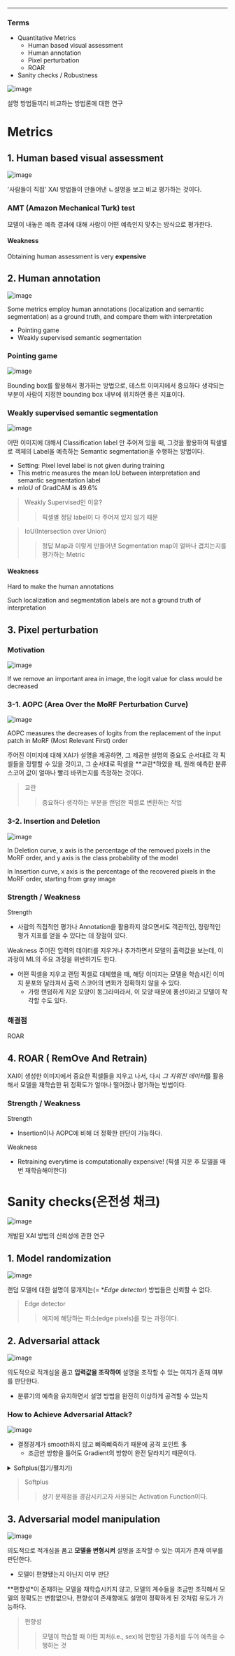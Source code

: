 ****
### Terms
- Quantitative Metrics
  - Human based visual assessment
  - Human annotation
  - Pixel perturbation
  - ROAR
- Sanity checks / Robustness

![image](https://user-images.githubusercontent.com/39285147/179220453-c3bb879e-bda2-48e1-a406-6d9288dd98e1.png)

설명 방법들끼리 비교하는 방법론에 대한 연구

# Metrics
## 1. Human based visual assessment
![image](https://user-images.githubusercontent.com/39285147/179220775-664cfbc8-cfca-40d7-9343-c532db7e4191.png)

'사람들이 직접' XAI 방법들이 만들어낸 ㄴ설명을 보고 비교 평가하는 것이다.

### AMT (Amazon Mechanical Turk) test

모델이 내놓은 예측 결과에 대해 사람이 어떤 예측인지 맞추는 방식으로 평가한다.

#### Weakness
Obtaining human assessment is very **expensive**

## 2. Human annotation
![image](https://user-images.githubusercontent.com/39285147/179225555-edf650b0-5201-49aa-ac1f-67d57c025d47.png)

Some metrics employ human annotations (localization and semantic segmentation) as a ground truth, and compare them with interpretation
- Pointing game
- Weakly supervised semantic segmentation

### Pointing game
![image](https://user-images.githubusercontent.com/39285147/179227693-6ddfb9cf-6fc8-4749-96a9-fd32324dda74.png)

Bounding box를 활용해서 평가하는 방법으로, 테스트 이미지에서 중요하다 생각되는 부분이 사람이 지정한 bounding box 내부에 위치하면 좋은 지표이다.

### Weakly supervised semantic segmentation
![image](https://user-images.githubusercontent.com/39285147/179231343-12c2dd1a-0160-4768-a9c8-58f21071f935.png)

어떤 이미지에 대해서 Classification label 만 주어져 있을 때, 그것을 활용하여 픽셀별로 객체의 Label을 예측하는 Semantic segmentation을 수행하는 방법이다.
- Setting: Pixel level label is not given during training
- This metric measures the mean IoU between interpretation and semantic segmentation label
- mIoU of GradCAM is 49.6%

> Weakly Supervised인 이유?
>> 픽셀별 정담 label이 다 주어져 있지 않기 때문

> IoU(Intersection over Union)
>> 정답 Map과 이렇게 만들어낸 Segmentation map이 얼마나 겹치는지를 평가하는 Metric

#### Weakness
Hard to make the human annotations

Such localization and segmentation labels are not a ground truth of interpretation

## 3. Pixel perturbation
### Motivation
![image](https://user-images.githubusercontent.com/39285147/179231549-2017a42a-6477-4cba-adcc-e158461aeaaf.png)

If we remove an important area in image, the logit value for class would be decreased

### 3-1. AOPC (Area Over the MoRF Perturbation Curve)
![image](https://user-images.githubusercontent.com/39285147/179231896-b0e36edc-dcae-468e-85c1-84ca277fa16e.png)

AOPC measures the decreases of logits from the replacement of the input patch in MoRF (Most Relevant First) order

주어진 이미지에 대해 XAI가 설명을 제공하면, 그 제공한 설명의 중요도 순서대로 각 픽셀들을 정렬할 수 있을 것이고, 그 순서대로 픽셀을 **교란*하였을 때, 원래 예측한 분류 스코어 값이 얼마나 빨리 바뀌는지를 측정하는 것이다.

> 교란
>> 중요하다 생각하는 부분을 랜덤한 픽셀로 변환하는 작업

### 3-2. Insertion and Deletion
![image](https://user-images.githubusercontent.com/39285147/179232840-c488b6e8-54c3-4b6a-ae6e-312152936e3c.png)

In Deletion curve, x axis is the percentage of the removed pixels in the MoRF order, and y axis is the class probability of the model

In Insertion curve, x axis is the percentage of the recovered pixels in the MoRF order, starting from gray image

### Strength / Weakness
Strength
- 사람의 직접적인 평가나 Annotation을 활용하지 않으면서도 객관적인, 정량적인 평가 지표를 얻을 수 있다는 데 장점이 있다.

Weakness
주어진 입력의 데이터를 지우거나 추가하면서 모델의 출력값을 보는데, 이 과정이 ML의 주요 과정을 위반하기도 한다.
- 어떤 픽셀을 지우고 랜덤 픽셀로 대체했을 때, 해당 이미지는 모델을 학습시킨 이미지 분포와 달라져서 출력 스코어의 변화가 정확하지 않을 수 있다.
  - 가령 랜덤하게 지운 모양이 동그라미라서, 이 모양 때문에 풍선이라고 모델이 착각할 수도 있다.

### 해결점
ROAR

## 4. ROAR ( RemOve And Retrain)
XAI이 생성한 이미지에서 중요한 픽셀들을 지우고 나서, 다시 *그 지워진 데이터*를 활용해서 모델을 재학습한 뒤 정확도가 얼마나 떨어졌나 평가하는 방법이다.

### Strength / Weakness
Strength
- Insertion이나 AOPC에 비해 더 정확한 판단이 가능하다.

Weakness
- Retraining everytime is computationally expensive! (픽셀 지운 후 모델을 매번 재학습해야한다)

# Sanity checks(온전성 채크)
![image](https://user-images.githubusercontent.com/39285147/179234232-4a3bf403-7b57-4888-9c79-986b9f2b4193.png)

개발된 XAI 방법의 신뢰성에 관한 연구

## 1. Model randomization
![image](https://user-images.githubusercontent.com/39285147/179234504-1bc7fefa-a9b0-467c-a18e-7967d84f850b.png)

랜덤 모델에 대한 설명이 뭉개지는(= **Edge detector*) 방법들은 신뢰할 수 없다.

> Edge detector
>> 에지에 해당하는 화소(edge pixels)를 찾는 과정이다.

## 2. Adversarial attack
![image](https://user-images.githubusercontent.com/39285147/179235288-16e5db11-7e86-4639-8331-7406b0806c36.png)

의도적으로 적개심을 품고 **입력값을 조작하여** 설명을 조작할 수 있는 여지가 존재 여부를 판단한다.
- 분류기의 예측을 유지하면서 설명 방법을 완전히 이상하게 공격할 수 있는지

### How to Achieve Adversarial Attack?
![image](https://user-images.githubusercontent.com/39285147/179235702-ed9ea7e1-0ab5-46c0-952a-a3c3bf6f1e3e.png)

- 결정경계가 smooth하지 않고 삐죽삐죽하기 때문에 공격 포인트 多
  - 조금만 방향을 틀어도 Gradient의 방향이 완전 달라지기 때문이다.

<details markdown="1">
<summary>Softplus(접기/펼치기)</summary>

![image](https://user-images.githubusercontent.com/39285147/179236096-51f98b3e-0e3b-4e6b-88ac-f033b4733a1d.png)![image](https://user-images.githubusercontent.com/39285147/179236303-9dcf68e8-5c38-4517-bf5c-e68c282d2e12.png)

ReLU를 사용하면 독수리와 배에 대한 설명이 구분이 안 되서 신뢰성이 없으나, Softplus를 사용하면 구분이 더 정확하게 가능하다.

</details>

> Softplus
>> 상기 문제점을 경감시키고자 사용되는 Activation Function이다.

## 3. Adversarial model manipulation
![image](https://user-images.githubusercontent.com/39285147/179236621-6e0d00cc-8d66-4a98-8652-c20ab64d8bb0.png)

의도적으로 적개심을 품고 **모델을 변형시켜** 설명을 조작할 수 있는 여지가 존재 여부를 판단한다.
- 모델이 편향됐는지 아닌지 여부 판단

**편향성*이 존재하는 모델을 재학습시키지 않고, 모델의 계수들을 조금만 조작해서 모델의 정확도는 변함없으나, 편향성이 존재함에도 설명이 정확하게 된 것처럼 유도가 가능하다.

> 편향성
>> 모델이 학습할 때 어떤 피처(i.e., sex)에 편향된 가중치를 두어 예측을 수행하는 것
